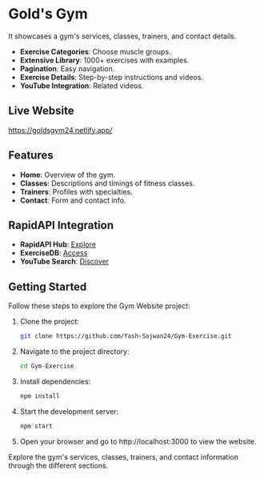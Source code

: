 # Gold's Gym
It showcases a gym's services, classes, trainers, and contact details.

- **Exercise Categories**: Choose muscle groups.
- **Extensive Library**: 1000+ exercises with examples.
- **Pagination**: Easy navigation.
- **Exercise Details**: Step-by-step instructions and videos.
- **YouTube Integration**: Related videos.

## Live Website 

https://goldsgym24.netlify.app/

## Features

- **Home**: Overview of the gym.
- **Classes**: Descriptions and timings of fitness classes.
- **Trainers**: Profiles with specialties.
- **Contact**: Form and contact info.


## RapidAPI Integration

- **RapidAPI Hub**: [Explore](https://rapidapi.com/hub?utm_source=youtube.com%2FJavaScriptMastery&utm_medium=referral&utm_campaign=DevRel%2F)
- **ExerciseDB**: [Access](https://rapidapi.com/justin-WFnsXH_t6/api/exercisedb?utm_source=youtube.com%2FJavaScriptMastery&utm_medium=referral&utm_campaign=DevRel)
- **YouTube Search**: [Discover](https://rapidapi.com/h0p3rwe/api/youtube-search-and-download?utm_source=youtube.com%2FJavaScriptMastery&utm_medium=referral&utm_campaign=DevRel)

## Getting Started

Follow these steps to explore the Gym Website project:

1. Clone the project:
   ```bash
   git clone https://github.com/Yash-Sajwan24/Gym-Exercise.git
   ```

2. Navigate to the project directory:
   ```bash
   cd Gym-Exercise
   ```
3. Install dependencies:
   ```bash
   npm install
   ```
4. Start the development server:
   ```bash
   npm start
   ```
5. Open your browser and go to http://localhost:3000 to view the website.

Explore the gym's services, classes, trainers, and contact information through the different sections.
   
